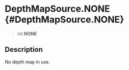 DepthMapSource.NONE {#DepthMapSource.NONE}
===================

> int **NONE**

Description
-----------

No depth map in use.
